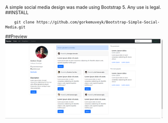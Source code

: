 A simple social media design was made using Bootstrap 5. Any use is legal.
##INSTALL

```
    git clone https://github.com/gorkemuveyk/Bootstrap-Simple-Social-Media.git
```

##Preview
![Image](Screenshot.png)
